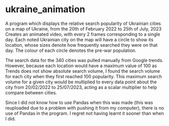 # ukraine_animation

A program which displays the relative search popularity of Ukrainian cities on a map of Ukraine, from the 20th of February 2022 to 25th of July, 2023 Creates an animated video, with every 2 frames corresponding to a single day. Each noted Ukrainian city on the map will have a circle to show its location, whose sizes denote how frequently searched they were on that day. The colour of each circle denotes the pre-war population.

The search data for the 340 cities was pulled manually from Google trends. However, because each location would have a maximum value of 100 as Trends does not show absolute search volume, I found the search volume for each city when they first reached 100 popularity. This maximum search volume for a given city would be multiplied to every data point about the city from 20/02/2022 to 25/07/2023, acting as a scalar multiplier to help compare between cities.

Since I did not know how to use Pandas when this was made (this was reuploaded due to a problem with pushing it from my computer), there is no use of Pandas in the program. I regret not having 
learnt it sooner than when I did.
